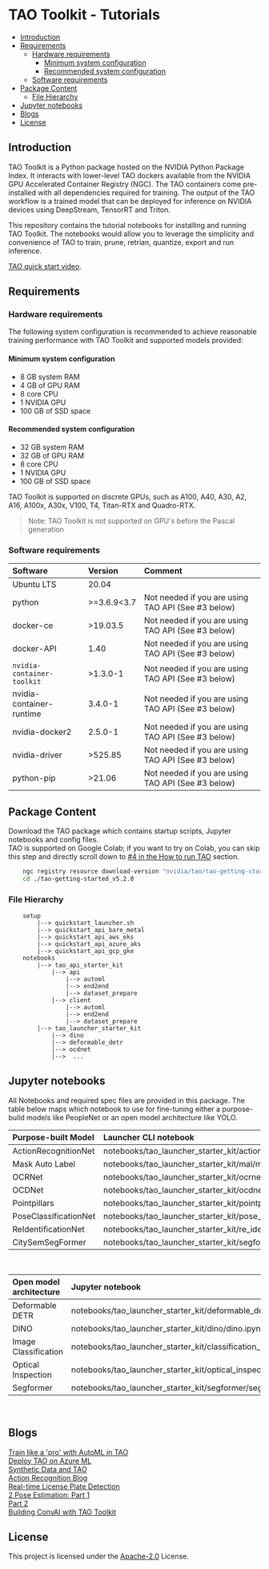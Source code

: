 # TAO Toolkit - Tutorials

* [Introduction](#Introduction)
* [Requirements](#Requirements)
	* [Hardware requirements](#Hardwarerequirements)
		* [Minimum system configuration](#Minimumsystemconfiguration)
		* [Recommended system configuration](#Recommendedsystemconfiguration)
	* [Software requirements](#Softwarerequirements)
* [Package Content](#PackageContent)
	* [File Hierarchy](#FileHierarchy)
* [Jupyter notebooks](#Jupyternotebooks)
* [Blogs](#Blogs)
* [License](#License)

## <a name='Introduction'></a>Introduction

TAO Toolkit is a Python package hosted on the NVIDIA Python Package Index. It interacts with lower-level
TAO dockers available from the NVIDIA GPU Accelerated Container Registry (NGC). The TAO containers
come pre-installed with all dependencies required for training. The output of the TAO workflow is a
trained model that can be deployed for inference on NVIDIA devices using DeepStream, TensorRT and Triton.

This repository contains the tutorial notebooks for installing and running TAO Toolkit.
The notebooks would allow you to leverage the simplicity and convenience of TAO to train, prune, retrian, quantize, export and run inference.

[TAO quick start video](https://www.nvidia.com/en-us/on-demand/session/other2022-tao/).

## <a name='Requirements'></a>Requirements

### <a name='Hardwarerequirements'></a>Hardware requirements

The following system configuration is recommended to achieve reasonable training performance with TAO Toolkit and supported models provided:

#### <a name='Minimumsystemconfiguration'></a>Minimum system configuration

* 8 GB system RAM
* 4 GB of GPU RAM
* 8 core CPU
* 1 NVIDIA GPU
* 100 GB of SSD space

#### <a name='Recommendedsystemconfiguration'></a>Recommended system configuration

* 32 GB system RAM
* 32 GB of GPU RAM
* 8 core CPU
* 1 NVIDIA GPU
* 100 GB of SSD space

TAO Toolkit is supported on discrete GPUs, such as A100, A40, A30, A2, A16, A100x, A30x, V100, T4, Titan-RTX and Quadro-RTX.

> Note: TAO Toolkit is not supported on GPU's before the Pascal generation

### <a name='Softwarerequirements'></a>Software requirements

| **Software**                     | **Version** | **Comment** |
| :--- | :--- | :-- |
| Ubuntu LTS                       | 20.04       ||
| python                           | >=3.6.9<3.7 | Not needed if you are using TAO API \(See #3 below\) |
| docker-ce                        | >19.03.5    | Not needed if you are using TAO API \(See #3 below\) |
| docker-API                       | 1.40        | Not needed if you are using TAO API \(See #3 below\) |
| `nvidia-container-toolkit`       | >1.3.0-1    | Not needed if you are using TAO API \(See #3 below\) |
| nvidia-container-runtime         | 3.4.0-1     | Not needed if you are using TAO API \(See #3 below\) |
| nvidia-docker2                   | 2.5.0-1     | Not needed if you are using TAO API \(See #3 below\) |
| nvidia-driver                    | >525.85     | Not needed if you are using TAO API \(See #3 below\) |
| python-pip                       | >21.06      | Not needed if you are using TAO API \(See #3 below\) |

## <a name='PackageContent'></a>Package Content

Download the TAO package which contains startup scripts, Jupyter notebooks and config files. <br>
TAO is supported on Google Colab; if you want to try on Colab, you can skip this step and directly scroll down to [#4 in the How to run TAO](#colab) section.

```bash
    ngc registry resource download-version "nvidia/tao/tao-getting-started:5.0.0"
    cd ./tao-getting-started_v5.2.0
```

### <a name='FileHierarchy'></a>File Hierarchy

```text
    setup
        |--> quickstart_launcher.sh
        |--> quickstart_api_bare_metal
        |--> quickstart_api_aws_eks
        |--> quickstart_api_azure_aks
        |--> quickstart_api_gcp_gke
    notebooks
        |--> tao_api_starter_kit
            |--> api
                |--> automl
                |--> end2end
                |--> dataset_prepare
            |--> client
                |--> automl
                |--> end2end
                |--> dataset_prepare
        |--> tao_launcher_starter_kit
            |--> dino
            |--> deformable_detr
            |--> ocdnet
            |-->  ...
```

## <a name='Jupyternotebooks'></a>Jupyter notebooks

All Notebooks and required spec files are provided in this package. The table below maps which notebook
to use for fine-tuning either a purpose-build models like PeopleNet or an open model architecture like
YOLO.

|**Purpose-built Model** | **Launcher CLI notebook** |
|:--|:--|
| ActionRecognitionNet | notebooks/tao_launcher_starter_kit/action_recognition_net/action_recognition_net.ipynb |
| Mask Auto Label | notebooks/tao_launcher_starter_kit/mal/mal.ipynb |
| OCRNet | notebooks/tao_launcher_starter_kit/ocrnet/ocrnet.ipynb |
| OCDNet | notebooks/tao_launcher_starter_kit/ocdnet/ocdnet.ipynb |
| Pointpillars | notebooks/tao_launcher_starter_kit/pointpillars/pointpillars.ipynb |
| PoseClassificationNet | notebooks/tao_launcher_starter_kit/pose_classification_net/poseclassificationnet.ipynb |
| ReIdentificationNet | notebooks/tao_launcher_starter_kit/re_identification_net/reidentificationnet.ipynb |
| CitySemSegFormer | notebooks/tao_launcher_starter_kit/segformer/segformer.ipynb |
<br>

|**Open model architecture**| **Jupyter notebook** |
|:--|:--|
| Deformable DETR | notebooks/tao_launcher_starter_kit/deformable_detr/deformable_detr.ipynb |
| DINO | notebooks/tao_launcher_starter_kit/dino/dino.ipynb |
| Image Classification | notebooks/tao_launcher_starter_kit/classification_pyt/classification_pyt.ipynb |
| Optical Inspection | notebooks/tao_launcher_starter_kit/optical_inspection/optical_inspection.ipynb |
| Segformer | notebooks/tao_launcher_starter_kit/segformer/segformer.ipynb |
<br>

## <a name='Blogs'></a>Blogs

[Train like a 'pro' with AutoML in TAO](TBD) <br>
[Deploy TAO on Azure ML](TBD) <br>
[Synthetic Data and TAO](https://developer.nvidia.com/blog/developing-and-deploying-ai-powered-robots-with-nvidia-isaac-sim-and-nvidia-tao/) <br>
[Action Recognition Blog](https://developer.nvidia.com/blog/developing-and-deploying-your-custom-action-recognition-application-without-any-ai-expertise-using-tao-and-deepstream/) <br>
[Real-time License Plate Detection](https://developer.nvidia.com/blog/creating-a-real-time-license-plate-detection-and-recognition-app/) <br>
[2 Pose Estimation: Part 1](https://developer.nvidia.com/blog/training-optimizing-2d-pose-estimation-model-with-tao-toolkit-part-1/) <br>
[Part 2](https://developer.nvidia.com/blog/training-optimizing-2d-pose-estimation-model-with-tao-toolkit-part-2/) <br>
[Building ConvAI with TAO Toolkit](https://developer.nvidia.com/blog/building-and-deploying-conversational-ai-models-using-tao-toolkit/) <br>

## <a name='License'></a>License

This project is licensed under the [Apache-2.0](./LICENSE) License.

